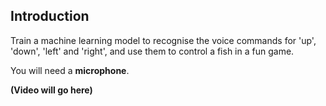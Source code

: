 ## Introduction

Train a machine learning model to recognise the voice commands for 'up', 'down', 'left' and 'right', and use them to control a fish in a fun game. 

You will need a **microphone**.

**(Video will go here)**





